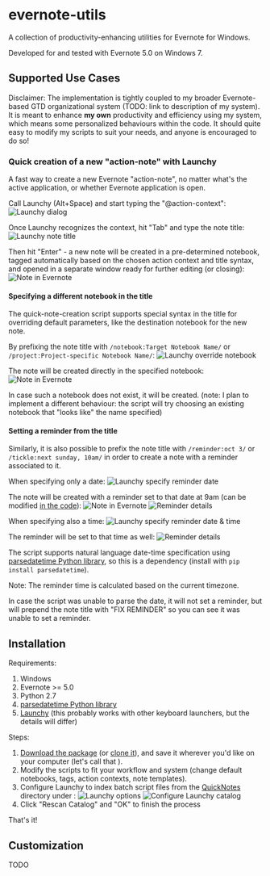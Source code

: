 evernote-utils
==============

A collection of productivity-enhancing utilities for Evernote for Windows.

Developed for and tested with Evernote 5.0 on Windows 7.

Supported Use Cases
-------------------

Disclaimer: The implementation is tightly coupled to my broader Evernote-based GTD organizational system (TODO: link to description of my system).
It is meant to enhance **my own** productivity and efficiency using my system, which means some personalized behaviours within the code.
It should quite easy to modify my scripts to suit your needs, and anyone is encouraged to do so!

### Quick creation of a new "action-note" with Launchy

A fast way to create a new Evernote "action-note", no matter what's the active application, or whether Evernote application is open.

Call Launchy (Alt+Space) and start typing the "@action-context":
![Launchy dialog](docs/action-note-1-type-on.png)

Once Launchy recognizes the context, hit "Tab" and type the note title:
![Launchy note title](docs/action-note-2-type-action.png)

Then hit "Enter" - a new note will be created in a pre-determined notebook, tagged automatically based on the chosen action context and title syntax, and opened in a separate window ready for further editing (or closing):
![Note in Evernote](docs/action-note-3-note-created.png)


#### Specifying a different notebook in the title

The quick-note-creation script supports special syntax in the title for overriding default parameters, like the destination notebook for the new note.

By prefixing the note title with `/notebook:Target Notebook Name/` or `/project:Project-specific Notebook Name/`:
![Launchy override notebook](docs/action-note-4-notebook-override.png)

The note will be created directly in the specified notebook:
![Note in Evernote](docs/action-note-5-notebook-overriden.png)

In case such a notebook does not exist, it will be created.
(note: I plan to implement a different behaviour: the script will try choosing an existing notebook that "looks like" the name specified)


#### Setting a reminder from the title

Similarly, it is also possible to prefix the note title with `/reminder:oct 3/` or `/tickle:next sunday, 10am/` in order to create a note with a reminder associated to it.

When specifying only a date:
![Launchy specify reminder date](docs/action-note-6-specify-reminder-date.png)

The note will be created with a reminder set to that date at 9am (can be modified [in the code](PyEvernote/ImportEvernoteTemplate.py#L16)):
![Note in Evernote](docs/action-note-7-reminder-date.png)
![Reminder details](docs/action-note-8-reminder-date-time.png)

When specifying also a time:
![Launchy specify reminder date & time](docs/action-note-9-specify-reminder-datetime.png)

The reminder will be set to that time as well:
![Reminder details](docs/action-note-10-reminder-date-time.png)

The script supports natural language date-time specification using [parsedatetime Python library](https://github.com/bear/parsedatetime),
so this is a dependency (install with `pip install parsedatetime`).

Note: The reminder time is calculated based on the current timezone.

In case the script was unable to parse the date, it will not set a reminder, but will prepend the note title with "FIX REMINDER" so you can see it was unable to set a reminder.



Installation
------------

Requirements:

1. Windows
2. Evernote >= 5.0
3. Python 2.7
4. [parsedatetime Python library](https://github.com/bear/parsedatetime)
5. [Launchy](http://www.launchy.net/) (this probably works with other keyboard launchers, but the details will differ)

Steps:

1. [Download the package](https://github.com/itamaro/evernote-utils/archive/master.zip) (or [clone it](https://github.com/itamaro/evernote-utils.git)), and save it wherever you'd like on your computer (let's call that <package-dir>).
2. Modify the scripts to fit your workflow and system (change default notebooks, tags, action contexts, note templates).
3. Configure Launchy to index batch script files from the [QuickNotes](QuickNotes) directory under <package-dir>:
![Launchy options](docs/Launchy-configure.png)
![Configure Launchy catalog](docs/Launchy-configure-catalog.png)
4. Click "Rescan Catalog" and "OK" to finish the process

That's it!



Customization
-------------
TODO
